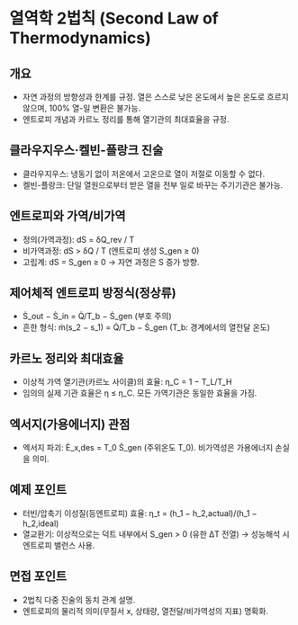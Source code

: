 # 열역학 2법칙 (Second Law of Thermodynamics)

## 개요
- 자연 과정의 방향성과 한계를 규정. 열은 스스로 낮은 온도에서 높은 온도로 흐르지 않으며, 100% 열-일 변환은 불가능.
- 엔트로피 개념과 카르노 정리를 통해 열기관의 최대효율을 규정.

## 클라우지우스·켈빈-플랑크 진술
- 클라우지우스: 냉동기 없이 저온에서 고온으로 열이 저절로 이동할 수 없다.
- 켈빈-플랑크: 단일 열원으로부터 받은 열을 전부 일로 바꾸는 주기기관은 불가능.

## 엔트로피와 가역/비가역
- 정의(가역과정): dS = δQ_rev / T
- 비가역과정: dS > δQ / T (엔트로피 생성 S_gen ≥ 0)
- 고립계: dS = S_gen ≥ 0 → 자연 과정은 S 증가 방향.

## 제어체적 엔트로피 방정식(정상류)
- Ṡ_out − Ṡ_in = Q̇/T_b − Ṡ_gen  (부호 주의)
- 흔한 형식: ṁ(s_2 − s_1) = Q̇/T_b − Ṡ_gen  (T_b: 경계에서의 열전달 온도)

## 카르노 정리와 최대효율
- 이상적 가역 열기관(카르노 사이클)의 효율: η_C = 1 − T_L/T_H
- 임의의 실제 기관 효율은 η ≤ η_C. 모든 가역기관은 동일한 효율을 가짐.

## 엑서지(가용에너지) 관점
- 엑서지 파괴: Ė_x,des = T_0 Ṡ_gen (주위온도 T_0). 비가역성은 가용에너지 손실을 의미.

## 예제 포인트
- 터빈/압축기 이성질(등엔트로피) 효율: η_t = (h_1 − h_2,actual)/(h_1 − h_2,ideal)
- 열교환기: 이상적으로는 덕트 내부에서 S_gen > 0 (유한 ΔT 전열) → 성능해석 시 엔트로피 밸런스 사용.

## 면접 포인트
- 2법칙 다중 진술의 동치 관계 설명.
- 엔트로피의 물리적 의미(무질서 x, 상태량, 열전달/비가역성의 지표) 명확화.

